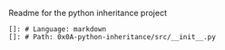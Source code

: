 Readme for the python inheritance project
    
    []: # Language: markdown
    []: # Path: 0x0A-python-inheritance/src/__init__.py